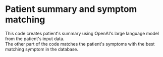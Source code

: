 # Patient summary and symptom matching
This code creates patient's summary using OpenAI's large language model from the patient's input data.  
The other part of the code matches the patient's symptoms with the best matching symptom in the database. 
